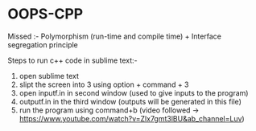 # OOPS-CPP
Missed :- Polymorphism (run-time and compile time) + Interface segregation principle 


Steps to run c++ code in sublime text:- 
1) open sublime text
2) slipt the screen into 3 using
option + command + 3
3) open inputf.in in second window (used to give inputs to the program)
4) outputf.in in the third window (outputs will be generated in this file)
5) run the program using command+b (video followed -> https://www.youtube.com/watch?v=Zlx7gmt3lBU&ab_channel=Luv)
